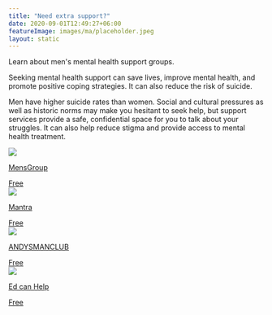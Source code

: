 ```yaml
---
title: "Need extra support?"
date: 2020-09-01T12:49:27+06:00
featureImage: images/ma/placeholder.jpeg
layout: static
---
```


Learn about men's mental health support groups.

Seeking mental health support can save lives, improve mental health, and promote positive coping strategies. It can also reduce the risk of suicide.

Men have higher suicide rates than women. Social and cultural pressures as well as historic norms may make you hesitant to seek help, but support services provide a safe, confidential space for you to talk about your struggles. It can also help reduce stigma and provide access to mental health treatment.

<a class="ma-link" href="https://mensgroup.com/mens-support-groups/"><div class="ma-card ma-card-Community"><div class="ma-icon"><img src ="/images/Icon-check - community - opacity.svg"/></div><div class="ma-name"><p>MensGroup</p></div><div class="ma-paid-text"><span>Free</span></div></div></a><a class="ma-link" href="https://www.mantramenswork.com/"><div class="ma-card ma-card-Community"><div class="ma-icon"><img src ="/images/Icon-check - community - opacity.svg"/></div><div class="ma-name"><p>Mantra</p></div><div class="ma-paid-text"><span>Free</span></div></div></a><a class="ma-link" href="https://andysmanclub.co.uk/"><div class="ma-card ma-card-Community"><div class="ma-icon"><img src ="/images/Icon-check - community - opacity.svg"/></div><div class="ma-name"><p>ANDYSMANCLUB</p></div><div class="ma-paid-text"><span>Free</span></div></div></a><a class="ma-link" href="https://www.awin1.com/cread.php?awinmid=53283&awinaffid=1198638&ued=https%3A%2F%2Fedcanhelp.io%2F"><div class="ma-card ma-card-Community"><div class="ma-icon"><img src ="/images/Icon-check - community - opacity.svg"/></div><div class="ma-name"><p>Ed can Help</p></div><div class="ma-paid-text"><span>Free</span></div></div></a>  

<br/><br/>






